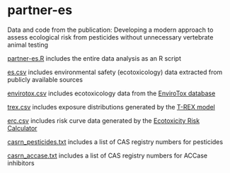 # partner-es

Data and code from the publication: Developing a modern approach to assess ecological risk from pesticides without unnecessary vertebrate animal testing

[partner-es.R](partner-es.R) includes the entire data analysis as an R script

[es.csv](es.csv) includes environmental safety (ecotoxicology) data extracted from publicly available sources

[envirotox.csv](envirotox.csv) includes ecotoxicology data from the [EnviroTox database](https://envirotoxdatabase.org/)

[trex.csv](trex.csv) includes exposure distributions generated by the [T-REX model](https://www.epa.gov/pesticide-science-and-assessing-pesticide-risks/models-pesticide-risk-assessment#terrestrial)

[erc.csv](erc.csv) includes risk curve data generated by the [Ecotoxicity Risk Calculator](https://setac.onlinelibrary.wiley.com/doi/full/10.1002/ieam.4344)

[casrn_pesticides.txt](casrn_pesticides.txt) includes a list of CAS registry numbers for pesticides

[casrn_accase.txt](casrn_accase.txt) includes a list of CAS registry numbers for ACCase inhibitors









